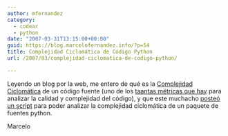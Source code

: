 ```yaml
---
author: mfernandez
category:
  - codear
  - python
date: "2007-03-31T13:15:00+00:00"
guid: https://blog.marcelofernandez.info/?p=54
title: Complejidad Ciclomática de Código Python
url: /2007/03/complejidad-ciclomatica-de-codigo-python/

---
```

Leyendo un blog por la web, me entero de qué es la [Complejidad Ciclomática](http://en.wikipedia.org/wiki/Cyclomatic_complexity) de un código fuente (uno de los [taantas métricas que hay](http://en.wikipedia.org/wiki/Software_metrics) para analizar la calidad y complejidad del código), y que este muchacho [posteó un script](http://gdub.wordpress.com/2006/07/09/cyclomatic-complexity-for-python-code/) para poder analizar la complejidad ciclomática de un paquete de fuentes python.

Marcelo
